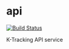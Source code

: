 # api
[![Build Status](https://travis-ci.org/rickyaditya/api.svg?branch=master)](https://travis-ci.org/rickyaditya/api)

K-Tracking API service
